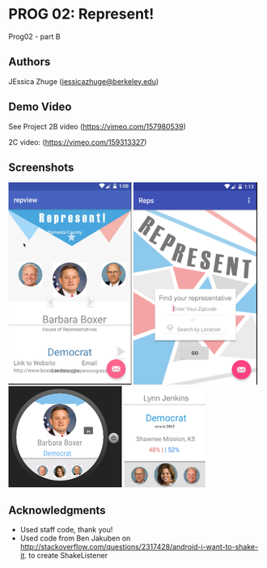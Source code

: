 # PROG 02: Represent!

Prog02 - part B 

## Authors

JEssica Zhuge ([jessicazhuge@berkeley.edu](mailto:your_email@berkeley.edu))

## Demo Video

See Project 2B video (https://vimeo.com/157980539)

2C video: (https://vimeo.com/159313327) 

## Screenshots

<img src="screenshots/m2.png" height="400" alt="mobile1"/>
<img src="screenshots/m1.png" height="400" alt="mobile2"/>
<img src="screenshots/w2.png" height="200" alt="watch1"/>
<img src="screenshots/w1.png" height="200" alt="watch2"/>


## Acknowledgments

* Used staff code, thank you! 
* Used code from Ben Jakuben on http://stackoverflow.com/questions/2317428/android-i-want-to-shake-it. to create ShakeListener 

